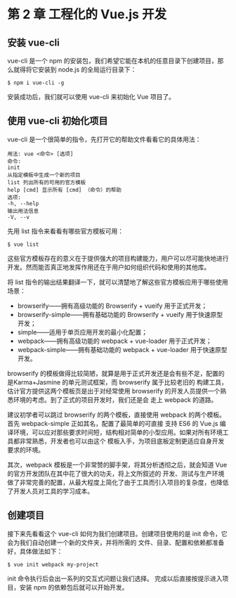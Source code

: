 # 第 2 章 工程化的 Vue.js 开发

## 安装 vue-cli

vue-cli 是一个 npm 的安装包，我们希望它能<red>在本机的任意目录下创建项目</red>，那么就得将它<red>安装到 node.js 的全局运行目录下</red>：

    $ npm i vue-cli -g

安装成功后，我们就可以使用 vue-cli 来初始化 Vue 项目了。

## 使用 vue-cli 初始化项目

vue-cli 是一个很简单的指令，先打开它的帮助文件看看它的具体用法：

    用法: vue <命令> [选项]
    命令:
    init
    从指定模板中生成一个新的项目
    list 列出所有的可用的官方模板
    help [cmd] 显示所有 [cmd] （命令）的帮助
    选项:
    -h, --help
    输出用法信息
    -V, --v

先用 list 指令来看看有哪些官方模板可用：

    $ vue list

这些官方模板存在的意义在于提供强大的项目构建能力，用户可以尽可能快地进行开发。然而能否真正地发挥作用还在于用户如何组织代码和使用的其他库。

将 list 指令的输出结果翻译一下，就可以清楚地了解这些官方模板应用于哪些使用场景：

- browserify——拥有高级功能的 Browserify + vueify 用于正式开发；
- browserify-simple——拥有基础功能的 Browserify + vueify 用于快速原型开发；
- simple——适用于单页应用开发的最小化配置；
- webpack——拥有高级功能的 webpack + vue-loader 用于正式开发；
- webpack-simple——拥有基础功能的 webpack + vue-loader 用于快速原型开发。

browserify 的模板做得比较简陋，就算是用于正式开发还是会有些不足，配置的是Karma+Jasmine 的单元测试框架，而 browserify 属于比较老旧的
构建工具，估计官方提供这两个模板页是出于对经常使用 browserify 的开发人员提供一个熟悉环境的考虑。到了正式的项目开发时，我们还是会
走上 webpack 的道路。

建议初学者可以跳过 browserify 的两个模板，直接使用 webpack 的两个模板。首先 webpack-simple 正如其名，配置了最简单的可直接
支持 ES6 的 Vue.js 编译环境，可以应对那些要求时间短，结构相对简单的小型应用。如果对所有环境工具都非常熟悉，开发者也可以由这个
模板入手，为项目底板定制更适应自身开发要求的环境。

其次，webpack 模板是一个非常赞的脚手架，将其分析透彻之后，就会知道 Vue 的官方开发团队在其中花了很大的功夫，将上文所叙述的
开发、测试与生产环境做了非常完善的配置，从最大程度上简化了由于工具而引入项目的复杂度，也降低了开发人员对工具的学习成本。

## 创建项目

接下来先看看这个 vue-cli 如何为我们创建项目。创建项目使用的是<red> init 命令</red>，它会为我们自动创建一个新的文件夹，并将所需的
文件、目录、配置和依赖都准备好，具体做法如下：

    $ vue init webpack my-project

init 命令执行后会出一系列的交互式问题让我们选择。
完成以后直接按提示进入项目，安装 npm 的依赖包后就可以开始开发。